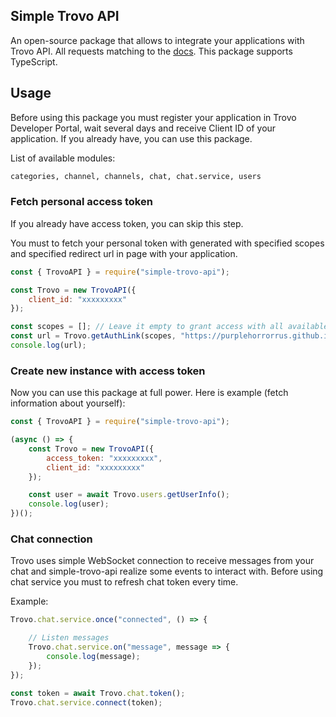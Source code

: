 ## Simple Trovo API

An open-source package that allows to integrate your applications with Trovo API. All requests matching to the [docs](https://developer.trovo.live/docs/APIs.html#_1-introduction). This package supports TypeScript.

## Usage

Before using this package you must register your application in Trovo Developer Portal, wait several days and receive Client ID of your application. If you already have, you can use this package.

List of available modules:
```bash
categories, channel, channels, chat, chat.service, users
```

### Fetch personal access token

If you already have access token, you can skip this step.

You must to fetch your personal token with generated with specified scopes and specified redirect url in page with your application.

```javascript
const { TrovoAPI } = require("simple-trovo-api");

const Trovo = new TrovoAPI({
    client_id: "xxxxxxxxx"
});

const scopes = []; // Leave it empty to grant access with all available scopes
const url = Trovo.getAuthLink(scopes, "https://purplehorrorrus.github.io/token");
console.log(url);
```

### Create new instance with access token

Now you can use this package at full power. Here is example (fetch information about yourself):

```javascript
const { TrovoAPI } = require("simple-trovo-api");

(async () => {
    const Trovo = new TrovoAPI({
        access_token: "xxxxxxxxx",
        client_id: "xxxxxxxxx"
    });

    const user = await Trovo.users.getUserInfo();
    console.log(user);
})();
```

### Chat connection

Trovo uses simple WebSocket connection to receive messages from your chat and simple-trovo-api realize some events to interact with. Before using chat service you must to refresh chat token every time. 

Example:

```javascript
Trovo.chat.service.once("connected", () => {

    // Listen messages
    Trovo.chat.service.on("message", message => {
        console.log(message);
    });
});

const token = await Trovo.chat.token();
Trovo.chat.service.connect(token);
```